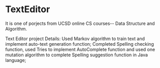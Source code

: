 # TextEditor
It is one of porjects from UCSD online CS courses-- Data Structure and Algorithm. 

Text Editor project Details:
Used Markov algorithm to train text and implement auto-text generation function; 
Completed Spelling checking function, used Tries to implement AutoComplete function and used one mutation algorithm to complete Spelling suggestion function in Java language;
